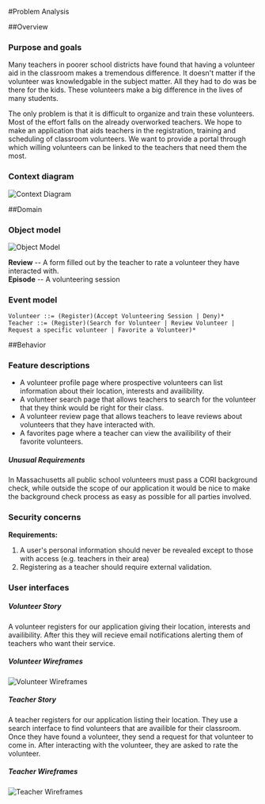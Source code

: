 #Problem Analysis

##Overview
### Purpose and goals
Many teachers in poorer school districts have found that having a volunteer aid in the classroom makes a tremendous difference. It doesn't matter if the volunteer was knowledgable in the subject matter. All they had to do was be there for the kids. These volunteers make a big difference in the lives of many students. 

The only problem is that it is difficult to organize and train these volunteers. Most of the effort falls on the already overworked teachers. We hope to make an application that aids teachers in the registration, training and scheduling of classroom volunteers. We want to provide a portal through which willing volunteers can be linked to the teachers that need them the most.

### Context diagram
![Context Diagram](http://www.gliffy.com/pubdoc/4068676/L.png)

##Domain
### Object model
![Object Model](http://www.gliffy.com/pubdoc/4068705/L.png)

**Review** -- A form filled out by the teacher to rate a volunteer they have interacted with.  
**Episode** -- A volunteering session


### Event model
    Volunteer ::= (Register)(Accept Volunteering Session | Deny)*
    Teacher ::= (Register)(Search for Volunteer | Review Volunteer | Request a specific volunteer | Favorite a Volunteer)*

##Behavior
### Feature descriptions
- A volunteer profile page where prospective volunteers can list information about their location, interests and availibility.
- A volunteer search page that allows teachers to search for the volunteer that they think would be right for their class.
- A volunteer review page that allows teachers to leave reviews about volunteers that they have interacted with.
- A favorites page where a teacher can view the availibility of their favorite volunteers.

##### Unusual Requirements
In Massachusetts all public school volunteers must pass a CORI background check, while outside the scope of our application it would be nice to make the background check process as easy as possible for all parties involved.

### Security concerns
**Requirements:**
1. A user's personal information should never be revealed except to those with access (e.g. teachers in their area)
2. Registering as a teacher should require external validation.

### User interfaces
##### Volunteer Story
A volunteer registers for our application giving their location, interests and availibility. After this they will recieve email notifications alerting them of teachers who want their service. 

##### Volunteer Wireframes
![Volunteer Wireframes](http://6170.github.com/cradles/volunteer_mockups.png)
##### Teacher Story
A teacher registers for our application listing their location. They use a search interface to find volunteers that are availible for their classroom. Once they have found a volunteer, they send a request for that volunteer to come in. After interacting with the volunteer, they are asked to rate the volunteer.
##### Teacher Wireframes
![Teacher Wireframes](http://6170.github.com/cradles/teacher_story.png)



